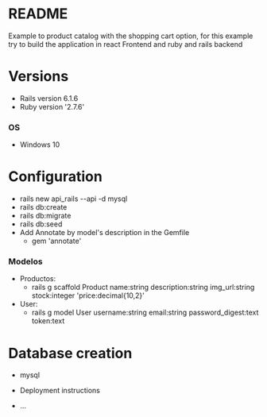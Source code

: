 # README

Example to product catalog with the shopping cart option, for this example try to build the application in react Frontend and ruby and rails backend

# Versions
* Rails version 6.1.6
* Ruby version '2.7.6'
### OS
* Windows 10 

# Configuration
* rails new api_rails --api -d mysql
* rails db:create
* rails db:migrate
* rails db:seed
* Add Annotate by model's description in the Gemfile
    - gem 'annotate'

### Modelos
* Productos:
    - rails g scaffold Product name:string description:string img_url:string stock:integer 'price:decimal{10,2}'
* User:
    - rails g model User username:string email:string password_digest:text token:text

# Database creation
* mysql



* Deployment instructions

* ...
